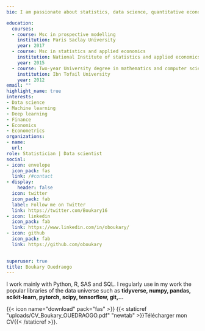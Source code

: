 ```yaml
---
bio: I am passionate about statistics, data science, quantitative economics, econometrics and finance.

education:
  courses:
  - course: Msc in prospective modelling
    institution: Paris Saclay University
    year: 2017
  - course: Msc in statistics and applied economics
    institution: National Institute of statistics and applied economics (INSEA)
    year: 2015
  - course: Two-year University degree in mathematics and computer science
    institution: Ibn Tofail University
    year: 2012
email: ""
highlight_name: true
interests:
- Data science
- Machine learning
- Deep learning
- Finance
- Economics
- Econometrics
organizations:
- name: 
  url: 
role: Statistician | Data scientist
social:
- icon: envelope
  icon_pack: fas
  link: /#contact
- display:
    header: false
  icon: twitter
  icon_pack: fab
  label: Follow me on Twitter
  link: https://twitter.com/Boukary16
- icon: linkedin
  icon_pack: fab
  link: https://www.linkedin.com/in/oboukary/
- icon: github
  icon_pack: fab
  link: https://github.com/oboukary

  
superuser: true
title: Boukary Ouedraogo
---
```


<p>I work mainly with Python, R, SAS and SQL.
I regularly use in my work the popular libraries of the data universe such as
 <strong> tidyverse, numpy, pandas, scikit-learn, pytorch, scipy, tensorflow, git,...</strong>
</p>

{{< icon name="download" pack="fas" >}} {{< staticref "uploads/CV_Boukary_OUEDRAOGO.pdf" "newtab" >}}Télécharger mon CV{{< /staticref >}}.

